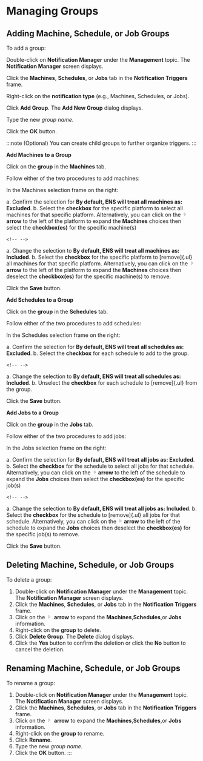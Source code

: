 # Managing Groups

## Adding Machine, Schedule, or Job Groups

To add a group:

Double-click on **Notification Manager** under the **Management** topic.
The **Notification Manager** screen displays.

Click the **Machines**, **Schedules**, or **Jobs** tab in the
**Notification Triggers** frame.

Right-click on the **notification type** (e.g., Machines, Schedules, or
Jobs).

Click **Add Group**. The **Add New Group** dialog displays.

Type the new *group name*.

Click the **OK** button.

:::note
(Optional) You can create child groups to further organize triggers.
:::

**Add Machines to a Group**

Click on the **group** in the **Machines** tab.

Follow either of the two procedures to add machines:

In the Machines selection frame on the right:

a.  Confirm the selection for **By default, ENS will treat all machines
    as: Excluded**.
b.  Select the **checkbox** for the specific platform to select all
    machines for that specific platform. Alternatively, you can click on
    the ![](../../../Resources/Images/EM/EMarrowtoexpand.png) **arrow**
    to the left of the platform to expand the **Machines** choices then
    select the **checkbox(es)** for the specific machine(s)

```{=html}
<!-- -->
```
a.  Change the selection to **By default, ENS will treat all machines
    as: Included**.
b.  Select the **checkbox** for the specific platform to [remove]{.ul}     all machines for that specific platform. Alternatively, you can
    click on the ![](../../../Resources/Images/EM/EMarrowtoexpand.png)
    **arrow** to the left of the platform to expand the **Machines**
    choices then deselect the **checkbox(es)** for the specific
    machine(s) to remove.

Click the **Save** button.

**Add Schedules to a Group**

Click on the **group** in the **Schedules** tab.

Follow either of the two procedures to add schedules:

In the Schedules selection frame on the right:

a.  Confirm the selection for **By default, ENS will treat all schedules
    as: Excluded**.
b.  Select the **checkbox** for each schedule to add to the group.

```{=html}
<!-- -->
```
a.  Change the selection to **By default, ENS will treat all schedules
    as: Included**.
b.  Unselect the **checkbox** for each schedule to [remove]{.ul} from     the group.

Click the **Save** button.

**Add Jobs to a Group**

Click on the **group** in the **Jobs** tab.

Follow either of the two procedures to add jobs:

In the Jobs selection frame on the right:

a.  Confirm the selection for **By default, ENS will treat all jobs as:
    Excluded**.
b.  Select the **checkbox** for the schedule to select all jobs for that
    schedule. Alternatively, you can click on the
    ![](../../../Resources/Images/EM/EMarrowtoexpand.png)**arrow** to
    the left of the schedule to expand the **Jobs** choices then select
    the **checkbox(es)** for the specific job(s)

```{=html}
<!-- -->
```
a.  Change the selection to **By default, ENS will treat all jobs as:
    Included**.
b.  Select the **checkbox** for the schedule to [remove]{.ul} all jobs     for that schedule. Alternatively, you can click on the
    ![](../../../Resources/Images/EM/EMarrowtoexpand.png)**arrow** to
    the left of the schedule to expand the **Jobs** choices then
    deselect the **checkbox(es)** for the specific job(s) to remove.

Click the **Save** button.

## Deleting Machine, Schedule, or Job Groups

To delete a group:

1.  Double-click on **Notification Manager** under the **Management**
    topic. The **Notification Manager** screen displays.
2.  Click the **Machines**, **Schedules**, or **Jobs** tab in the
    **Notification Triggers** frame.
3.  Click on the ![](../../../Resources/Images/EM/EMarrowtoexpand.png)
    **arrow** to expand the **Machines**,**Schedules**,or **Jobs**
    information.
4.  Right-click on the **group** to delete.
5.  Click **Delete Group**. The **Delete** dialog displays.
6.  Click the **Yes** button to confirm the deletion or click the **No**
    button to cancel the deletion.

## Renaming Machine, Schedule, or Job Groups

To rename a group:

1.  Double-click on **Notification Manager** under the **Management**
    topic. The **Notification Manager** screen displays.
2.  Click the **Machines**, **Schedules**, or **Jobs** tab in the
    **Notification Triggers** frame.
3.  Click on the ![](../../../Resources/Images/EM/EMarrowtoexpand.png)
    **arrow** to expand the **Machines**,**Schedules**,or **Jobs**
    information.
4.  Right-click on the **group** to rename.
5.  Click **Rename**.
6.  Type the new *group name*.
7.  Click the **OK** button.
:::

 

